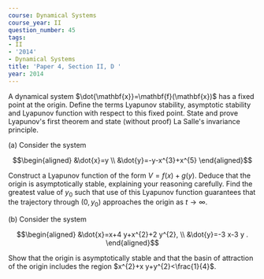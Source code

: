 ```yaml
---
course: Dynamical Systems
course_year: II
question_number: 45
tags:
- II
- '2014'
- Dynamical Systems
title: 'Paper 4, Section II, D '
year: 2014
---
```




A dynamical system $\dot{\mathbf{x}}=\mathbf{f}(\mathbf{x})$ has a fixed point at the origin. Define the terms Lyapunov stability, asymptotic stability and Lyapunov function with respect to this fixed point. State and prove Lyapunov's first theorem and state (without proof) La Salle's invariance principle.

(a) Consider the system

$$\begin{aligned}
&\dot{x}=y \\
&\dot{y}=-y-x^{3}+x^{5}
\end{aligned}$$

Construct a Lyapunov function of the form $V=f(x)+g(y)$. Deduce that the origin is asymptotically stable, explaining your reasoning carefully. Find the greatest value of $y_{0}$ such that use of this Lyapunov function guarantees that the trajectory through $\left(0, y_{0}\right)$ approaches the origin as $t \rightarrow \infty$.

(b) Consider the system

$$\begin{aligned}
&\dot{x}=x+4 y+x^{2}+2 y^{2}, \\
&\dot{y}=-3 x-3 y .
\end{aligned}$$

Show that the origin is asymptotically stable and that the basin of attraction of the origin includes the region $x^{2}+x y+y^{2}<\frac{1}{4}$.